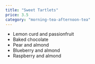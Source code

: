 ```yaml
---
title: "Sweet Tartlets"
price: 3.5
category: "morning-tea-afternoon-tea"
---
```


-   Lemon curd and passionfruit
-   Baked chocolate
-   Pear and almond
-   Blueberry and almond
-   Raspberry and almond

